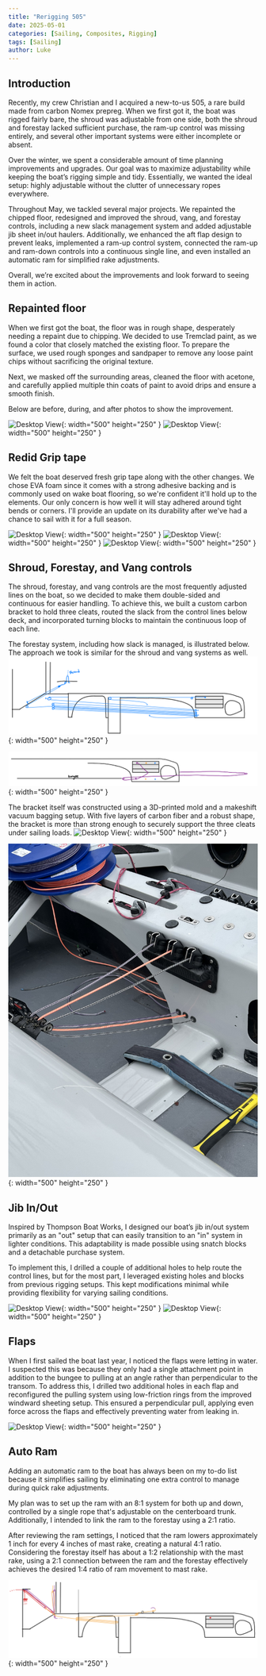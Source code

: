 ```yaml
---
title: "Rerigging 505"
date: 2025-05-01
categories: [Sailing, Composites, Rigging]
tags: [Sailing]
author: Luke
---
```


## Introduction

Recently, my crew Christian and I acquired a new-to-us 505, a rare build made from carbon Nomex prepreg. When we first got it, the boat was rigged fairly bare, the shroud was adjustable from one side, both the shroud and forestay lacked sufficient purchase, the ram-up control was missing entirely, and several other important systems were either incomplete or absent.

Over the winter, we spent a considerable amount of time planning improvements and upgrades. Our goal was to maximize adjustability while keeping the boat’s rigging simple and tidy. Essentially, we wanted the ideal setup: highly adjustable without the clutter of unnecessary ropes everywhere.

Throughout May, we tackled several major projects. We repainted the chipped floor, redesigned and improved the shroud, vang, and forestay controls, including a new slack management system and added adjustable jib sheet in/out haulers. Additionally, we enhanced the aft flap design to prevent leaks, implemented a ram-up control system, connected the ram-up and ram-down controls into a continuous single line, and even installed an automatic ram for simplified rake adjustments.

Overall, we’re excited about the improvements and look forward to seeing them in action.
## Repainted floor
When we first got the boat, the floor was in rough shape, desperately needing a repaint due to chipping. We decided to use Tremclad paint, as we found a color that closely matched the existing floor. To prepare the surface, we used rough sponges and sandpaper to remove any loose paint chips without sacrificing the original texture.

Next, we masked off the surrounding areas, cleaned the floor with acetone, and carefully applied multiple thin coats of paint to avoid drips and ensure a smooth finish.

Below are before, during, and after photos to show the improvement.

![Desktop View](/assets/img/rerigging505/floor-before.png){: width="500" height="250" }
![Desktop View](/assets/img/rerigging505/floor-after.png){: width="500" height="250" }
## Redid Grip tape

We felt the boat deserved fresh grip tape along with the other changes. We chose EVA foam since it comes with a strong adhesive backing and is commonly used on wake boat flooring, so we're confident it'll hold up to the elements. Our only concern is how well it will stay adhered around tight bends or corners. I'll provide an update on its durability after we've had a chance to sail with it for a full season.  

![Desktop View](/assets/img/rerigging505/grip1.png){: width="500" height="250" }
![Desktop View](/assets/img/rerigging505/grip2.png){: width="500" height="250" }
![Desktop View](/assets/img/rerigging505/grip3.png){: width="500" height="250" }


## Shroud, Forestay, and Vang controls

The shroud, forestay, and vang controls are the most frequently adjusted lines on the boat, so we decided to make them double-sided and continuous for easier handling. To achieve this, we built a custom carbon bracket to hold three cleats, routed the slack from the control lines below deck, and incorporated turning blocks to maintain the continuous loop of each line.

The forestay system, including how slack is managed, is illustrated below. The approach we took is similar for the shroud and vang systems as well.
![Desktop View](/assets/img/rerigging505/shroud-schem.png){: width="500" height="250" }

![Desktop View](/assets/img/rerigging505/slack-schem.png){: width="500" height="250" }

The bracket itself was constructed using a 3D-printed mold and a makeshift vacuum bagging setup. With five layers of carbon fiber and a robust shape, the bracket is more than strong enough to securely support the three cleats under sailing loads.
![Desktop View](/assets/img/rerigging505/unfinished-bracket.png){: width="500" height="250" }

![Desktop View](/assets/img/rerigging505/cleat-bracket.jpeg){: width="500" height="250" }


## Jib In/Out
Inspired by Thompson Boat Works, I designed our boat’s jib in/out system primarily as an "out" setup that can easily transition to an "in" system in lighter conditions. This adaptability is made possible using snatch blocks and a detachable purchase system.

To implement this, I drilled a couple of additional holes to help route the control lines, but for the most part, I leveraged existing holes and blocks from previous rigging setups. This kept modifications minimal while providing flexibility for varying sailing conditions.

![Desktop View](/assets/img/rerigging505/jib1.png){: width="500" height="250" }
![Desktop View](/assets/img/rerigging505/jib2.png){: width="500" height="250" }
## Flaps

When I first sailed the boat last year, I noticed the flaps were letting in water. I suspected this was because they only had a single attachment point in addition to the bungee to pulling at an angle rather than perpendicular to the transom. To address this, I drilled two additional holes in each flap and reconfigured the pulling system using low-friction rings from the improved windward sheeting setup. This ensured a perpendicular pull, applying even force across the flaps and effectively preventing water from leaking in.


  ![Desktop View](/assets/img/rerigging505/flaps.png){: width="500" height="250" }


## Auto Ram

Adding an automatic ram to the boat has always been on my to-do list because it simplifies sailing by eliminating one extra control to manage during quick rake adjustments.

My plan was to set up the ram with an 8:1 system for both up and down, controlled by a single rope that's adjustable on the centerboard trunk. Additionally, I intended to link the ram to the forestay using a 2:1 ratio.

After reviewing the ram settings, I noticed that the ram lowers approximately 1 inch for every 4 inches of mast rake, creating a natural 4:1 ratio. Considering the forestay itself has about a 1:2 relationship with the mast rake, using a 2:1 connection between the ram and the forestay effectively achieves the desired 1:4 ratio of ram movement to mast rake.

 ![Desktop View](/assets/img/rerigging505/autoram-schem.png){: width="500" height="250" }

